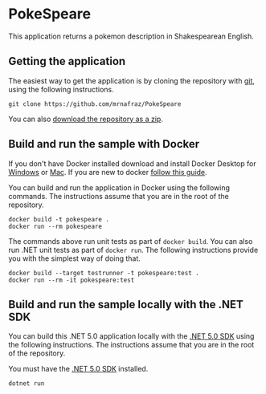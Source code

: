 # PokeSpeare

This application returns a pokemon description in Shakespearean English.

## Getting the application

The easiest way to get the application is by cloning the repository with [git](https://git-scm.com/downloads), using the following instructions.

```console
git clone https://github.com/mrnafraz/PokeSpeare
```

You can also [download the repository as a zip](https://github.com/mrnafraz/PokeSpeare/archive/master.zip).

## Build and run the sample with Docker

If you don't have Docker installed download and install Docker Desktop for [Windows](https://docs.docker.com/docker-for-windows/install/) or [Mac](https://docs.docker.com/docker-for-mac/install/).
If you are new to docker [follow this guide](https://docs.docker.com/get-started/).

You can build and run the application in Docker using the following commands. The instructions assume that you are in the root of the repository.

```console
docker build -t pokespeare .
docker run --rm pokespeare
```

The commands above run unit tests as part of `docker build`. You can also run .NET unit tests as part of `docker run`. The following instructions provide you with the simplest way of doing that.

```console
docker build --target testrunner -t pokespeare:test .
docker run --rm -it pokespeare:test
```

## Build and run the sample locally with the .NET SDK

You can build this .NET 5.0 application locally with the [.NET 5.0 SDK](https://dotnet.microsoft.com/download/dotnet/5.0) using the following instructions. The instructions assume that you are in the root of the repository.

You must have the [.NET 5.0 SDK](https://dotnet.microsoft.com/download/dotnet/5.0) installed.

```console
dotnet run
```
